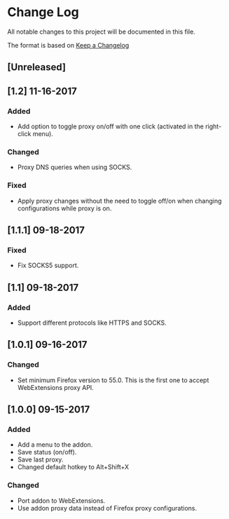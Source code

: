 # Change Log
All notable changes to this project will be documented in this file.

The format is based on [Keep a Changelog](http://keepachangelog.com/en/1.0.0/)

## [Unreleased]

## [1.2] 11-16-2017
### Added
- Add option to toggle proxy on/off with one click (activated in the right-click menu).
### Changed
- Proxy DNS queries when using SOCKS.
### Fixed
- Apply proxy changes without the need to toggle off/on when changing configurations while proxy is on.

## [1.1.1] 09-18-2017
### Fixed
- Fix SOCKS5 support.

## [1.1] 09-18-2017
### Added
- Support different protocols like HTTPS and SOCKS.

## [1.0.1] 09-16-2017
### Changed
- Set minimum Firefox version to 55.0. This is the first one to accept WebExtensions proxy API.

## [1.0.0] 09-15-2017
### Added
- Add a menu to the addon.
- Save status (on/off).
- Save last proxy.
- Changed default hotkey to Alt+Shift+X

### Changed
- Port addon to WebExtensions.
- Use addon proxy data instead of Firefox proxy configurations.
